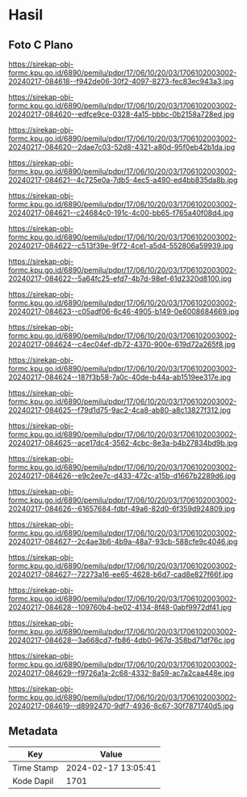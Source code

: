 # Hasil

## Foto C Plano

https://sirekap-obj-formc.kpu.go.id/6890/pemilu/pdpr/17/06/10/20/03/1706102003002-20240217-084618--f942de06-30f2-4097-8273-fec83ec943a3.jpg

https://sirekap-obj-formc.kpu.go.id/6890/pemilu/pdpr/17/06/10/20/03/1706102003002-20240217-084620--edfce9ce-0328-4a15-bbbc-0b2158a728ed.jpg

https://sirekap-obj-formc.kpu.go.id/6890/pemilu/pdpr/17/06/10/20/03/1706102003002-20240217-084620--2dae7c03-52d8-4321-a80d-95f0eb42b1da.jpg

https://sirekap-obj-formc.kpu.go.id/6890/pemilu/pdpr/17/06/10/20/03/1706102003002-20240217-084621--4c725e0a-7db5-4ec5-a490-ed4bb835da8b.jpg

https://sirekap-obj-formc.kpu.go.id/6890/pemilu/pdpr/17/06/10/20/03/1706102003002-20240217-084621--c24684c0-191c-4c00-bb65-f765a40f08d4.jpg

https://sirekap-obj-formc.kpu.go.id/6890/pemilu/pdpr/17/06/10/20/03/1706102003002-20240217-084622--c513f39e-9f72-4ce1-a5d4-552806a59939.jpg

https://sirekap-obj-formc.kpu.go.id/6890/pemilu/pdpr/17/06/10/20/03/1706102003002-20240217-084622--5a64fc25-efd7-4b7d-98ef-61d2320d8100.jpg

https://sirekap-obj-formc.kpu.go.id/6890/pemilu/pdpr/17/06/10/20/03/1706102003002-20240217-084623--c05adf06-6c46-4905-b149-0e6008684669.jpg

https://sirekap-obj-formc.kpu.go.id/6890/pemilu/pdpr/17/06/10/20/03/1706102003002-20240217-084624--c4ec04ef-db72-4370-900e-619d72a265f8.jpg

https://sirekap-obj-formc.kpu.go.id/6890/pemilu/pdpr/17/06/10/20/03/1706102003002-20240217-084624--187f3b58-7a0c-40de-b44a-ab1519ee317e.jpg

https://sirekap-obj-formc.kpu.go.id/6890/pemilu/pdpr/17/06/10/20/03/1706102003002-20240217-084625--f79d1d75-9ac2-4ca8-ab80-a8c13827f312.jpg

https://sirekap-obj-formc.kpu.go.id/6890/pemilu/pdpr/17/06/10/20/03/1706102003002-20240217-084625--ace17dc4-3562-4cbc-8e3a-b4b27834bd9b.jpg

https://sirekap-obj-formc.kpu.go.id/6890/pemilu/pdpr/17/06/10/20/03/1706102003002-20240217-084626--e9c2ee7c-d433-472c-a15b-d1667b2289d6.jpg

https://sirekap-obj-formc.kpu.go.id/6890/pemilu/pdpr/17/06/10/20/03/1706102003002-20240217-084626--61657684-fdbf-49a6-82d0-6f359d924809.jpg

https://sirekap-obj-formc.kpu.go.id/6890/pemilu/pdpr/17/06/10/20/03/1706102003002-20240217-084627--2c4ae3b6-4b9a-48a7-93cb-588cfe9c4046.jpg

https://sirekap-obj-formc.kpu.go.id/6890/pemilu/pdpr/17/06/10/20/03/1706102003002-20240217-084627--72273a16-ee65-4628-b6d7-cad8e827f66f.jpg

https://sirekap-obj-formc.kpu.go.id/6890/pemilu/pdpr/17/06/10/20/03/1706102003002-20240217-084628--109760b4-be02-4134-8f48-0abf9972df41.jpg

https://sirekap-obj-formc.kpu.go.id/6890/pemilu/pdpr/17/06/10/20/03/1706102003002-20240217-084628--3a668cd7-fb86-4db0-967d-358bd71df76c.jpg

https://sirekap-obj-formc.kpu.go.id/6890/pemilu/pdpr/17/06/10/20/03/1706102003002-20240217-084629--f9726a1a-2c68-4332-8a59-ac7a2caa448e.jpg

https://sirekap-obj-formc.kpu.go.id/6890/pemilu/pdpr/17/06/10/20/03/1706102003002-20240217-084619--d8992470-9df7-4936-8c67-30f7871740d5.jpg


## Metadata

| Key        | Value               |
| ---------- | ------------------- |
| Time Stamp | 2024-02-17 13:05:41 |
| Kode Dapil | 1701                |



